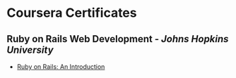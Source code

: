 # Coursera Certificates
## Ruby on Rails Web Development - _Johns Hopkins University_ 
- [Ruby on Rails: An Introduction](https://www.coursera.org/account/accomplishments/records/HWU3HD72UGWM)